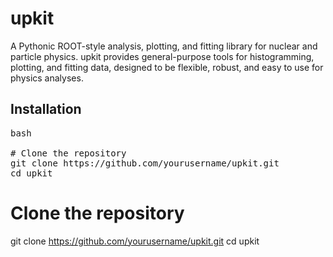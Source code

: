 # upkit
A Pythonic ROOT-style analysis, plotting, and fitting library for nuclear and particle physics.
upkit provides general-purpose tools for histogramming, plotting, and fitting data, designed to be flexible, robust, and easy to use for physics analyses.

## Installation
<pre>bash
  
# Clone the repository
git clone https://github.com/yourusername/upkit.git
cd upkit
</pre>
# Clone the repository
git clone https://github.com/yourusername/upkit.git
cd upkit

